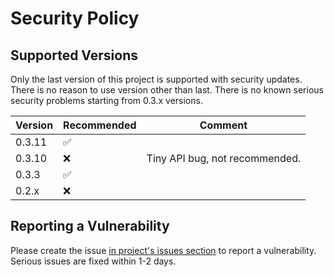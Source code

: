 # Security Policy

## Supported Versions

Only the last version of this project is supported with security updates.
There is no reason to use version other than last.
There is no known serious security problems starting from 0.3.x versions.

| Version | Recommended        | Comment |
| ------- | ------------------ | --------|
| 0.3.11  | :white_check_mark: |         |
| 0.3.10  | :x:                | Tiny API bug, not recommended. |
| 0.3.3   | :white_check_mark: |         |
| 0.2.x   | :x:                |         |

## Reporting a Vulnerability

Please create the issue [in project's issues section](https://github.com/mjfryc/mjaron-tinyloki-java/issues) to report a vulnerability.
Serious issues are fixed within 1-2 days.
